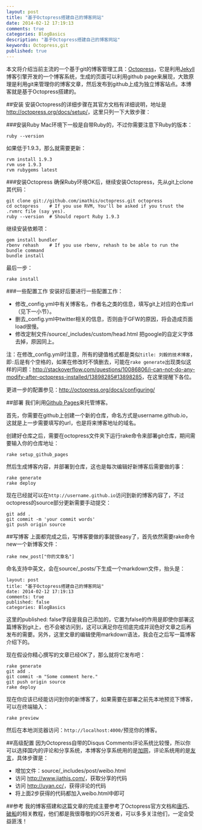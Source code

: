 ```yaml
---
layout: post
title: "基于Octopress搭建自己的博客网站"
date: 2014-02-12 17:19:13
comments: true
categories: BlogBasics
description: "基于Octopress搭建自己的博客网站"
keywords: Octopress,git
published: true
---
```

本文将介绍当前主流的一个基于git的博客管理工具：[Octopress](http://octopress.org/)，它是利用[Jekyll](https://github.com/jekyll/jekyll)博客引擎开发的一个博客系统，生成的页面可以利用github page来展现，大致原理是利用git来管理你的博客文章，然后发布到github上成为独立博客站点。本博客就是基于Octopress搭建的。

<!--more-->

##安装
安装Octopress的详细步骤在其官方文档有详细说明，地址是<http://octopress.org/docs/setup/>，这里只列一下大致步骤：

###安装Ruby
Mac环境下一般是自带Ruby的，不过你需要注意下Ruby的版本：

```
ruby --version
```

如果低于1.9.3，那么就需要更新：

```
rvm install 1.9.3
rvm use 1.9.3
rvm rubygems latest
```
###安装Octopress
确保Ruby环境OK后，继续安装Octopress，先从git上clone其代码：

```
git clone git://github.com/imathis/octopress.git octopress
cd octopress    # If you use RVM, You'll be asked if you trust the .rvmrc file (say yes).
ruby --version  # Should report Ruby 1.9.3
```
继续安装依赖项：

```
gem install bundler
rbenv rehash    # If you use rbenv, rehash to be able to run the bundle command
bundle install
```
最后一步：

```
rake install
```
###一些配置工作
安装好后要进行一些配置工作：

 * 修改_config.yml中有关博客名，作者名之类的信息，填写git上对应的仓库url（见下一小节）。
 * 删去_config.yml中twitter相关的信息，否则由于GFW的原因，将会造成页面load很慢。
 * 修改定制文件/source/_includes/custom/head.html 把google的自定义字体去掉，原因同上。

注：在修改_config.yml时注意，所有的键值格式都是类似```title: 刘毅的技术博客```，即```:```后是有个空格的，如果在修改时不慎删去，可能在```rake generate```出现类似这样的问题：<http://stackoverflow.com/questions/10086806/i-can-not-do-any-modify-after-octopress-installed/13898285#13898285>，在这里提醒下各位。

更进一步的配置参见：<http://octopress.org/docs/configuring/>

<!--more-->

##部署
我们利用[Github Pages](http://pages.github.com)来托管博客。

首先，你需要在github上创建一个新的仓库，命名方式是username.github.io，这就是上一步需要填写的url，也是将来博客地址的域名。

创建好仓库之后，需要在octopress文件夹下运行rake命令来部署git仓库，期间需要输入你的仓库地址：

```
rake setup_github_pages
```
然后生成博客内容，并部署到仓库，这也是每次编辑好新博客后需要做的事：

```
rake generate
rake deploy
```
现在已经就可以在```http://username.github.io```访问到新的博客内容了，不过octopress的source部分更新需要手动提交：

```
git add .
git commit -m 'your commit words'
git push origin source 
```

<!--more-->

##写博客
上面都完成之后，写博客要做的事就很easy了，首先依然需要rake命令new一个新博客文件：

```
rake new_post["你的文章名"]
```
命名支持中英文，会在source/_posts/下生成一个markdown文件，抬头是：

```
layout: post
title: "基于Octopress搭建自己的博客网站"
date: 2014-02-12 17:19:13
comments: true
published: false
categories: BlogBasics
```
这里的published: false字段是我自己添加的，它置为false的作用是即使你部署这篇博客到git上，也不会被访问到，这可以满足你在彻底完成并润色好文章之后再发布的需要。另外，这里文章的编辑使用markdown语法，我会在之后写一篇博客介绍下的。

现在假设你精心撰写的文章已经OK了，那么就将它发布吧：

```
rake generate
git add .
git commit -m "Some comment here." 
git push origin source
rake deploy
```
现在你应该已经能访问到你的新博客了，如果需要在部署之前先本地预览下博客，可以在终端输入：

```
rake preview
```
然后在本地浏览器访问：```http://localhost:4000/```预览你的博客。

<!--more-->

##高级配置
因为Octopress自带的Disqus Comments评论系统比较慢，所以你可以选择国内的评论和分享系统，本博客分享系统用的是[加网](http://www.jiathis.com)，评论系统用的是[友言](http://www.uyan.cc)，具体步骤是：

 * 增加文件：source/_includes/post/weibo.html 
 * 访问 <http://www.jiathis.com/>，获取分享的代码 
 * 访问 <http://uyan.cc/>，获得评论的代码 
 * 将上面2步获得的代码都加入weibo.html中即可

<!--more-->

##参考
我的博客搭建和这篇文章的完成主要参考了Octopress官方文档和[唐巧](http://blog.devtang.com/blog/2012/02/10/setup-blog-based-on-github/)、[破船](http://beyondvincent.com/blog/2013/08/03/108-creating-a-github-blog-using-octopress/)的相关教程，他们都是我很尊敬的iOS开发者，可以多多关注他们，一定会受益匪浅！